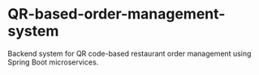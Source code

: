 # QR-based-order-management-system
Backend system for QR code-based restaurant order management using Spring Boot microservices.
